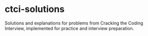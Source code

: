 # ctci-solutions
Solutions and explanations for problems from Cracking the Coding Interview, implemented for practice and interview preparation.

